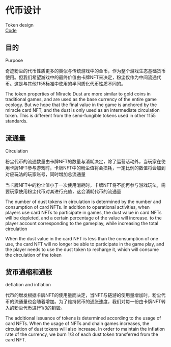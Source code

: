 # 代币设计 
Token design  
[Code](/src/contracts/MiracleDust.sol)

## 目的
Purpose

奇迹粉尘的代币性质更多的类似与传统游戏中的金币，作为整个游戏生态基础货币使用。但我们希望游戏中的最终价值由卡牌NFT来决定，粉尘仅作为中间流通代币。这是与其他1155标准中使用的半同质化代币性质不同的。
  
The token properties of Miracle Dust are more similar to gold coins in traditional games, and are used as the base currency of the entire game ecology. But we hope that the final value in the game is anchored by the miracle card NFT, and the dust is only used as an intermediate circulation token. This is different from the semi-fungible tokens used in other 1155 standards.

## 流通量
Circulation  

粉尘代币的流通数量由卡牌NFT的数量与消耗决定，除了运营活动外，当玩家在使用卡牌NFT参与游戏时，卡牌NFT中的粉尘值将会损耗，一定比例的数值将会加到对应玩法的玩家账号，同时增加总流通量  

当卡牌NFT中的粉尘值小于一次使用消耗时，卡牌NFT将不能再参与游戏玩法，需要玩家使用粉尘代币对其进行充值，这会消耗代币的流通量  

  
The number of dust tokens in circulation is determined by the number and consumption of card NFTs. In addition to operational activities, when players use card NFTs to participate in games, the dust value in card NFTs will be depleted, and a certain percentage of the value will increase. to the player account corresponding to the gameplay, while increasing the total circulation

When the dust value in the card NFT is less than the consumption of one use, the card NFT will no longer be able to participate in the game play, and the player needs to use the dust token to recharge it, which will consume the circulation of the token

## 货币通缩和通胀
deflation and inflation  
  
代币的增发根据卡牌NFT的使用量而决定，当NFT与链游的使用量增加时，粉尘代币的流通量也会随着增加。为了维持货币的通胀速度，我们对每一份由卡牌NFT转入的粉尘代币进行1/3的销毁。  
  
The additional issuance of tokens is determined according to the usage of card NFTs. When the usage of NFTs and chain games increases, the circulation of dust tokens will also increase. In order to maintain the inflation rate of the currency, we burn 1/3 of each dust token transferred from the card NFT.  
